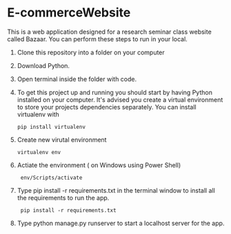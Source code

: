 # E-commerceWebsite
This is a web application designed for a research seminar class website called Bazaar. 
You can perform these steps to run in your local.

1. Clone this repository into a folder on your computer
2. Download Python.
3. Open terminal inside the folder with code. 
4. To get this project up and running you should start by having Python installed on your computer. It's advised you create a virtual environment to store your projects dependencies separately. You can install virtualenv with
   
   ```
   pip install virtualenv
   ```
6. Create new virutal environment
     ``` 
    virtualenv env
     ```
8. Actiate the environment ( on Windows using Power Shell)
   ```
    env/Scripts/activate 
   ```
10. Type pip install -r requirements.txt in the terminal window to install all the requirements to run the app.
    ```
     pip install -r requirements.txt
    ```
12. Type python manage.py runserver to start a localhost server for the app.

